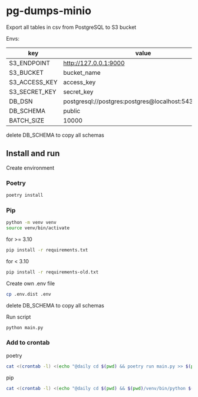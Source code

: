 # pg-dumps-minio

Export all tables in csv from PostgreSQL to S3 bucket

Envs:

| key           | value                                                  |
|---------------|--------------------------------------------------------|
| S3_ENDPOINT   | http://127.0.0.1:9000                                  |
| S3_BUCKET     | bucket_name                                            |
| S3_ACCESS_KEY | access_key                                             |
| S3_SECRET_KEY | secret_key                                             |
| DB_DSN        | postgresql://postgres:postgres@localhost:5432/postgres |
| DB_SCHEMA     | public                                                 |
| BATCH_SIZE    | 10000                                                  |

delete DB_SCHEMA to copy all schemas

## Install and run
Create environment

### Poetry
```bash
poetry install
```

### Pip
```bash
python -m venv venv
source venv/bin/activate
```

for >= 3.10
```bash
pip install -r requirements.txt
```

for < 3.10
```bash
pip install -r requirements-old.txt
```

Create own .env file
```bash
cp .env.dist .env
```
delete DB_SCHEMA to copy all schemas

Run script
```bash
python main.py
```

### Add to crontab

poetry
```bash
cat <(crontab -l) <(echo "@daily cd $(pwd) && poetry run main.py >> $(pwd)/cron_log.txt 2>&1") | crontab - 
```

pip
```bash
cat <(crontab -l) <(echo "@daily cd $(pwd) && $(pwd)/venv/bin/python $(pwd)/main.py >> $(pwd)/cron_log.txt 2>&1") | crontab - 
```

